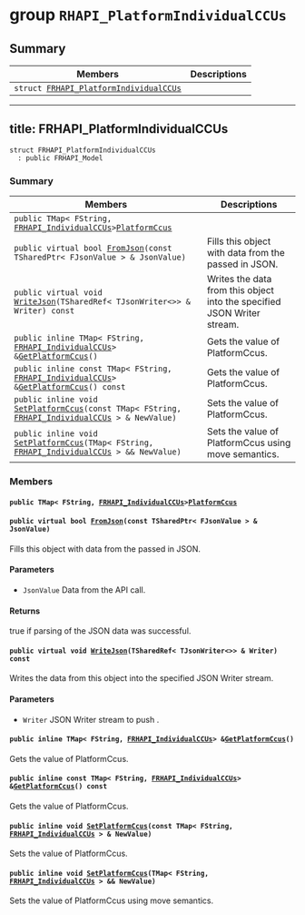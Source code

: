 # group `RHAPI_PlatformIndividualCCUs` <a id="group__RHAPI__PlatformIndividualCCUs"></a>

## Summary

 Members                        | Descriptions                                
--------------------------------|---------------------------------------------
`struct `[`FRHAPI_PlatformIndividualCCUs`](#structFRHAPI__PlatformIndividualCCUs) | 

---
title: FRHAPI_PlatformIndividualCCUs
---

```
struct FRHAPI_PlatformIndividualCCUs
  : public FRHAPI_Model
```

### Summary

 Members                        | Descriptions                                
--------------------------------|---------------------------------------------
`public TMap< FString, `[`FRHAPI_IndividualCCUs`](RHAPI_IndividualCCUs.md#structFRHAPI__IndividualCCUs)` > `[`PlatformCcus`](#structFRHAPI__PlatformIndividualCCUs_1a9bc66a944baafa4b1b4796955ae19bfb) | 
`public virtual bool `[`FromJson`](#structFRHAPI__PlatformIndividualCCUs_1adefb0a8b37ab333d8c3dba93bb989fbb)`(const TSharedPtr< FJsonValue > & JsonValue)` | Fills this object with data from the passed in JSON.
`public virtual void `[`WriteJson`](#structFRHAPI__PlatformIndividualCCUs_1aa104faa62a3f38b4cc28efc895b693cf)`(TSharedRef< TJsonWriter<>> & Writer) const` | Writes the data from this object into the specified JSON Writer stream.
`public inline TMap< FString, `[`FRHAPI_IndividualCCUs`](RHAPI_IndividualCCUs.md#structFRHAPI__IndividualCCUs)` > & `[`GetPlatformCcus`](#structFRHAPI__PlatformIndividualCCUs_1ab0aa45ea28850ff0954025afd80821c0)`()` | Gets the value of PlatformCcus.
`public inline const TMap< FString, `[`FRHAPI_IndividualCCUs`](RHAPI_IndividualCCUs.md#structFRHAPI__IndividualCCUs)` > & `[`GetPlatformCcus`](#structFRHAPI__PlatformIndividualCCUs_1ab453ea06efdbf264d0386af5a92e1d65)`() const` | Gets the value of PlatformCcus.
`public inline void `[`SetPlatformCcus`](#structFRHAPI__PlatformIndividualCCUs_1aca09255ca387260c24d66cb6ff0fb140)`(const TMap< FString, `[`FRHAPI_IndividualCCUs`](RHAPI_IndividualCCUs.md#structFRHAPI__IndividualCCUs)` > & NewValue)` | Sets the value of PlatformCcus.
`public inline void `[`SetPlatformCcus`](#structFRHAPI__PlatformIndividualCCUs_1ab58bf479585a604e9b7e2e9ac7e4d0d6)`(TMap< FString, `[`FRHAPI_IndividualCCUs`](RHAPI_IndividualCCUs.md#structFRHAPI__IndividualCCUs)` > && NewValue)` | Sets the value of PlatformCcus using move semantics.

### Members

#### `public TMap< FString, `[`FRHAPI_IndividualCCUs`](RHAPI_IndividualCCUs.md#structFRHAPI__IndividualCCUs)` > `[`PlatformCcus`](#structFRHAPI__PlatformIndividualCCUs_1a9bc66a944baafa4b1b4796955ae19bfb) <a id="structFRHAPI__PlatformIndividualCCUs_1a9bc66a944baafa4b1b4796955ae19bfb"></a>

#### `public virtual bool `[`FromJson`](#structFRHAPI__PlatformIndividualCCUs_1adefb0a8b37ab333d8c3dba93bb989fbb)`(const TSharedPtr< FJsonValue > & JsonValue)` <a id="structFRHAPI__PlatformIndividualCCUs_1adefb0a8b37ab333d8c3dba93bb989fbb"></a>

Fills this object with data from the passed in JSON.

#### Parameters
* `JsonValue` Data from the API call.

#### Returns
true if parsing of the JSON data was successful.

#### `public virtual void `[`WriteJson`](#structFRHAPI__PlatformIndividualCCUs_1aa104faa62a3f38b4cc28efc895b693cf)`(TSharedRef< TJsonWriter<>> & Writer) const` <a id="structFRHAPI__PlatformIndividualCCUs_1aa104faa62a3f38b4cc28efc895b693cf"></a>

Writes the data from this object into the specified JSON Writer stream.

#### Parameters
* `Writer` JSON Writer stream to push .

#### `public inline TMap< FString, `[`FRHAPI_IndividualCCUs`](RHAPI_IndividualCCUs.md#structFRHAPI__IndividualCCUs)` > & `[`GetPlatformCcus`](#structFRHAPI__PlatformIndividualCCUs_1ab0aa45ea28850ff0954025afd80821c0)`()` <a id="structFRHAPI__PlatformIndividualCCUs_1ab0aa45ea28850ff0954025afd80821c0"></a>

Gets the value of PlatformCcus.

#### `public inline const TMap< FString, `[`FRHAPI_IndividualCCUs`](RHAPI_IndividualCCUs.md#structFRHAPI__IndividualCCUs)` > & `[`GetPlatformCcus`](#structFRHAPI__PlatformIndividualCCUs_1ab453ea06efdbf264d0386af5a92e1d65)`() const` <a id="structFRHAPI__PlatformIndividualCCUs_1ab453ea06efdbf264d0386af5a92e1d65"></a>

Gets the value of PlatformCcus.

#### `public inline void `[`SetPlatformCcus`](#structFRHAPI__PlatformIndividualCCUs_1aca09255ca387260c24d66cb6ff0fb140)`(const TMap< FString, `[`FRHAPI_IndividualCCUs`](RHAPI_IndividualCCUs.md#structFRHAPI__IndividualCCUs)` > & NewValue)` <a id="structFRHAPI__PlatformIndividualCCUs_1aca09255ca387260c24d66cb6ff0fb140"></a>

Sets the value of PlatformCcus.

#### `public inline void `[`SetPlatformCcus`](#structFRHAPI__PlatformIndividualCCUs_1ab58bf479585a604e9b7e2e9ac7e4d0d6)`(TMap< FString, `[`FRHAPI_IndividualCCUs`](RHAPI_IndividualCCUs.md#structFRHAPI__IndividualCCUs)` > && NewValue)` <a id="structFRHAPI__PlatformIndividualCCUs_1ab58bf479585a604e9b7e2e9ac7e4d0d6"></a>

Sets the value of PlatformCcus using move semantics.

